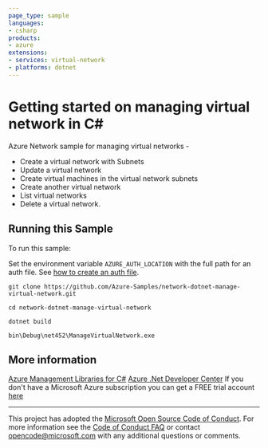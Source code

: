 ```yaml
---
page_type: sample
languages:
- csharp
products:
- azure
extensions:
- services: virtual-network
- platforms: dotnet
---
```


# Getting started on managing virtual network in C# #

 Azure Network sample for managing virtual networks -
  - Create a virtual network with Subnets
  - Update a virtual network
  - Create virtual machines in the virtual network subnets
  - Create another virtual network
  - List virtual networks
  - Delete a virtual network.


## Running this Sample ##

To run this sample:

Set the environment variable `AZURE_AUTH_LOCATION` with the full path for an auth file. See [how to create an auth file](https://github.com/Azure/azure-libraries-for-net/blob/master/AUTH.md).

    git clone https://github.com/Azure-Samples/network-dotnet-manage-virtual-network.git

    cd network-dotnet-manage-virtual-network

    dotnet build

    bin\Debug\net452\ManageVirtualNetwork.exe

## More information ##

[Azure Management Libraries for C#](https://github.com/Azure/azure-sdk-for-net/tree/Fluent)
[Azure .Net Developer Center](https://azure.microsoft.com/en-us/develop/net/)
If you don't have a Microsoft Azure subscription you can get a FREE trial account [here](http://go.microsoft.com/fwlink/?LinkId=330212)

---

This project has adopted the [Microsoft Open Source Code of Conduct](https://opensource.microsoft.com/codeofconduct/). For more information see the [Code of Conduct FAQ](https://opensource.microsoft.com/codeofconduct/faq/) or contact [opencode@microsoft.com](mailto:opencode@microsoft.com) with any additional questions or comments.